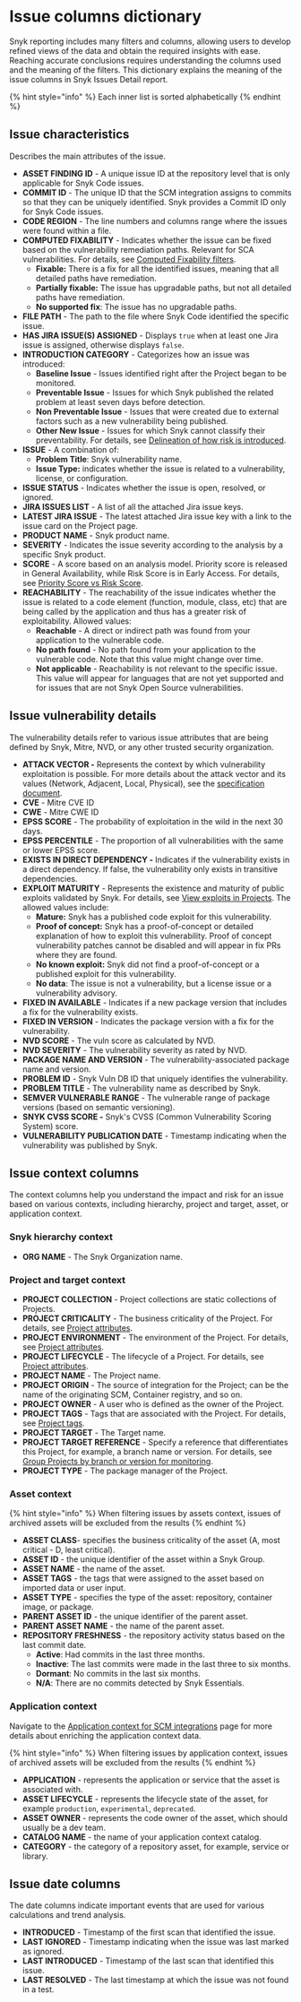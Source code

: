 # Issue columns dictionary

Snyk reporting includes many filters and columns, allowing users to develop refined views of the data and obtain the required insights with ease. Reaching accurate conclusions requires understanding the columns used and the meaning of the filters. This dictionary explains the meaning of the issue columns in Snyk Issues Detail report.

{% hint style="info" %}
Each inner list is sorted alphabetically
{% endhint %}

## Issue characteristics <a href="#issue-characteristics" id="issue-characteristics"></a>

Describes the main attributes of the issue.

* **ASSET FINDING ID** - A unique issue ID at the repository level that is only applicable for Snyk Code issues.
* **COMMIT ID** - The unique ID that the SCM integration assigns to commits so that they can be uniquely identified. Snyk provides a Commit ID only for Snyk Code issues.
* **CODE REGION** - The line numbers and columns range where the issues were found within a file.&#x20;
* **COMPUTED FIXABILITY** - Indicates whether the issue can be fixed based on the vulnerability remediation paths. Relevant for SCA vulnerabilities. For details, see [Computed Fixability filters](../../scan-with-snyk/snyk-open-source/manage-vulnerabilities/vulnerability-fix-types.md#computed-fixability-filters).
  * **Fixable:** There is a fix for all the identified issues, meaning that all detailed paths have remediation.
  * **Partially fixable:** The issue has upgradable paths, but not all detailed paths have remediation.
  * **No supported fix**: The issue has no upgradable paths.
* **FILE PATH** - The path to the file where Snyk Code identified the specific issue.
* **HAS JIRA ISSUE(S) ASSIGNED** - Displays `true` when at least one Jira issue is assigned, otherwise displays `false`.
* **INTRODUCTION CATEGORY** - Categorizes how an issue was introduced:
  * **Baseline Issue** - Issues identified right after the Project began to be monitored.
  * **Preventable Issue** - Issues for which Snyk published the related problem at least seven days before detection.
  * **Non Preventable Issue** - Issues that were created due to external factors such as a new vulnerability being published.
  * **Other New Issue** - Issues for which Snyk cannot classify their preventability. For details, see [Delineation of how risk is introduced](../analytics/issues-analytics.md#delineation-of-how-risk-is-introduced).
* **ISSUE** - A combination of:
  * **Problem Title**: Snyk vulnerability name.
  * **Issue Type:** indicates whether the issue is related to a vulnerability, license, or configuration.
* **ISSUE STATUS** - Indicates whether the issue is open, resolved, or ignored.
* **JIRA ISSUES LIST** - A list of all the attached Jira issue keys.
* **LATEST JIRA ISSUE** - The latest attached Jira issue key with a link to the issue card on the Project page.
* **PRODUCT NAME** - Snyk product name.
* **SEVERITY** - Indicates the issue severity according to the analysis by a specific Snyk product.
* **SCORE** - A score based on an analysis model. Priority score is released in General Availability, while Risk Score is in Early Access. For details, see [Priority Score vs Risk Score](../prioritize-issues-for-fixing/priority-score-vs-risk-score.md).
* **REACHABILITY** - The reachability of the issue indicates whether the issue is related to a code element (function, module, class, etc) that are being called by the application and thus has a greater risk of exploitability. Allowed values:
  * **Reachable** - A direct or indirect path was found from your application to the vulnerable code.
  * **No path found** - No path found from your application to the vulnerable code. Note that this value might change over time.
  * **Not applicable** - Reachability is not relevant to the specific issue. This value will appear for languages that are not yet supported and for issues that are not Snyk Open Source vulnerabilities.

## Issue vulnerability details <a href="#issue-vulnerability-details" id="issue-vulnerability-details"></a>

The vulnerability details refer to various issue attributes that are being defined by Snyk, Mitre, NVD, or any other trusted security organization.

* **ATTACK VECTOR -** Represents the context by which vulnerability exploitation is possible. For more details about the attack vector and its values (Network, Adjacent, Local, Physical), see the [specification document](https://www.first.org/cvss/specification-document).&#x20;
* **CVE** - Mitre CVE ID
* **CWE** - Mitre CWE ID
* **EPSS SCORE** - The probability of exploitation in the wild in the next 30 days.
* **EPSS PERCENTILE** -  The proportion of all vulnerabilities with the same or lower EPSS score.
* **EXISTS IN DIRECT DEPENDENCY -** Indicates if the vulnerability exists in a direct dependency. If false, the vulnerability only exists in transitive dependencies.
* **EXPLOIT MATURITY** - Represents the existence and maturity of public exploits validated by Snyk. For details, see [View exploits in Projects](../prioritize-issues-for-fixing/view-exploits.md#view-exploits-in-projects). The allowed values include:
  * **Mature:** Snyk has a published code exploit for this vulnerability.
  * **Proof of concept:** Snyk has a proof-of-concept or detailed explanation of how to exploit this vulnerability. Proof of concept vulnerability patches cannot be disabled and will appear in fix PRs where they are found.
  * **No known exploit:** Snyk did not find a proof-of-concept or a published exploit for this vulnerability.
  * **No data**: The issue is not a vulnerability, but a license issue or a vulnerability advisory.
* **FIXED IN AVAILABLE** - Indicates if a new package version that includes a fix for the vulnerability exists.
* **FIXED IN VERSION** - Indicates the package version with a fix for the vulnerability.
* **NVD SCORE** - The vuln score as calculated by NVD.
* **NVD SEVERITY** - The vulnerability severity as rated by NVD.
* **PACKAGE NAME AND VERSION** - The vulnerability-associated package name and version.
* **PROBLEM ID** - Snyk Vuln DB ID that uniquely identifies the vulnerability.
* **PROBLEM TITLE** - The vulnerability name as described by Snyk.
* **SEMVER VULNERABLE RANGE** - The vulnerable range of package versions (based on semantic versioning).
* **SNYK CVSS SCORE -** Snyk's CVSS (Common Vulnerability Scoring System) score.
* **VULNERABILITY PUBLICATION DATE** - Timestamp indicating when the vulnerability was published by Snyk.

## Issue context columns <a href="#issue-context-columns" id="issue-context-columns"></a>

The context columns help you understand the impact and risk for an issue based on various contexts, including hierarchy, project and target, asset, or application context.

### Snyk hierarchy context

* **ORG NAME** - The Snyk Organization name.

### Project and target context

* **PROJECT COLLECTION** - Project collections are static collections of Projects.
* **PROJECT CRITICALITY** - The business criticality of the Project. For details, see [Project attributes](../../snyk-platform-administration/snyk-projects/project-attributes.md).
* **PROJECT ENVIRONMENT** - The environment of the Project. For details, see [Project attributes](../../snyk-platform-administration/snyk-projects/project-attributes.md).
* **PROJECT LIFECYCLE** - The lifecycle of a Project. For details, see [Project attributes](../../snyk-platform-administration/snyk-projects/project-attributes.md).
* **PROJECT NAME** - The Project name.
* **PROJECT ORIGIN** - The source of integration for the Project; can be the name of the originating SCM, Container registry, and so on.
* **PROJECT OWNER** - A user who is defined as the owner of the Project.
* **PROJECT TAGS** - Tags that are associated with the Project. For details, see [Project tags](../../snyk-platform-administration/snyk-projects/project-tags.md).
* **PROJECT TARGET** - The Target name.
* **PROJECT TARGET REFERENCE** - Specify a reference that differentiates this Project, for example, a branch name or version. For details, see [Group Projects by branch or version for monitoring](../../developer-tools/snyk-cli/scan-and-maintain-projects-using-the-cli/group-projects-by-branch-or-version-for-monitoring.md).
* **PROJECT TYPE** - The package manager of the Project.

### Asset context&#x20;

{% hint style="info" %}
When filtering issues by assets context, issues of archived assets will be excluded from the results
{% endhint %}

* **ASSET CLASS**- specifies the business criticality of the asset (A, most critical - D, least critical).
* **ASSET ID** - the unique identifier of the asset within a Snyk Group.
* **ASSET NAME** - the name of the asset.
* **ASSET TAGS** - the tags that were assigned to the asset based on imported data or user input.
* **ASSET TYPE** - specifies the type of the asset: repository, container image, or package.
* **PARENT ASSET ID** - the unique identifier of the parent asset.
* **PARENT ASSET NAME** - the name of the parent asset.
* **REPOSITORY FRESHNESS** - the repository activity status based on the last commit date.
  * **Active**: Had commits in the last three months.
  * **Inactive**: The last commits were made in the last three to six months.
  * **Dormant**: No commits in the last six months.
  * **N/A**: There are no commits detected by Snyk Essentials.

### Application context

Navigate to the [Application context for SCM integrations](../../developer-tools/scm-integrations/application-context-for-scm-integrations/) page for more details about enriching the application context data.

{% hint style="info" %}
When filtering issues by application context, issues of archived assets will be excluded from the results
{% endhint %}

* **APPLICATION** - represents the application or service that the asset is associated with.
* **ASSET LIFECYCLE** - represents the lifecycle state of the asset, for example `production`, `experimental`, `deprecated`.
* **ASSET OWNER** - represents the code owner of the asset, which should usually be a dev team.
* **CATALOG NAME** - the name of your application context catalog.
* **CATEGORY** - the category of a repository asset, for example, service or library.

## Issue date columns <a href="#issue-date-columns" id="issue-date-columns"></a>

The date columns indicate important events that are used for various calculations and trend analysis.

* **INTRODUCED** - Timestamp of the first scan that identified the issue.
* **LAST IGNORED** - Timestamp indicating when the issue was last marked as ignored.
* **LAST INTRODUCED** - Timestamp of the last scan that identified this issue.
* **LAST RESOLVED** - The last timestamp at which the issue was not found in a test.
